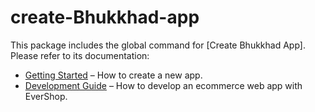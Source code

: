 # create-Bhukkhad-app

This package includes the global command for [Create Bhukkhad App].<br> Please refer to its documentation:

- [Getting Started](https://evershop.io/docs/development/getting-started/introduction) – How to create a new app.
- [Development Guide](https://evershop.io/docs/development/) – How to develop an ecommerce web app with EverShop.
